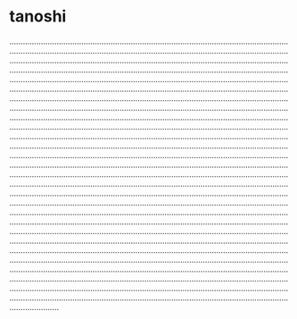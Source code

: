 # tanoshi

......................................................................................................................................................................................................................................................................................................................................................................................................................................................................................................................................................................................................................................................................................................................................................................................................................................................................................................................................................................................................................................................................................................................................................................................................................................................................................................................................................................................................................................................................................................................................................................................................................................................................................................................................................................................................................................................................................................................................................................................................................................................................................................................................................................................................................................................................................................................................................................................................................................................................................................................................................................................................................................................................................................................................................................................................................................................................................................................................................................................................................................................................................................................................................................................................................................................................................................................................................................................................................................................................................................................................................................................................................................